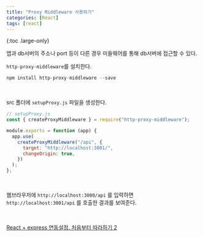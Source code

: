 ```yaml
---
title: "Proxy Middleware 사용하기"
categories: [React]
tags: [react]
---
```


{:toc .large-only}

앱과 db서버의 주소나 port 등이 다른 경우 미들웨어를 통해 db서버에 접근할 수 있다.

`http-proxy-middleware`를 설치한다.

```js
npm install http-proxy-middleware --save
```

<br/>

src 폴더에 `setupProxy.js` 파일을 생성한다.

```js
// setupProxy.js
const { createProxyMiddleware } = require("http-proxy-middleware");

module.exports = function (app) {
  app.use(
    createProxyMiddleware("/api", {
      target: "http://localhost:3001/",
      changeOrigin: true,
    })
  );
};
```

<br/>

웹브라우저에 `http://localhost:3000/api` 를 입력하면 `http://localhost:3001/api` 를 호출한 결과를 보여준다.

<br/>

[React + express 연동설정. 처음부터 따라하기 2](https://hello-bryan.tistory.com/122)
